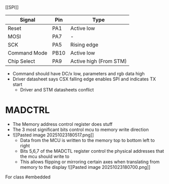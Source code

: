 [[SPI]]

| Signal       | Pin  | Type                   |
| ------------ | ---- | ---------------------- |
| Reset        | PA1  | Active low             |
| MOSI         | PA7  | -                      |
| SCK          | PA5  | Rising edge            |
| Command Mode | PB10 | Active low             |
| Chip Select  | PA9  | Active high (From STM) |
- Command should have DC/x low, parameters and rgb data high
- Driver datasheet says CSX falling edge enables SPI and indicates TX start
	- Driver and STM datasheets conflict
# MADCTRL
- The Memory address control register does stuff
- The 3 most significant bits control mcu to memory write direction
- ![[Pasted image 20251023180517.png]]
	- Data from the MCU is written to the memory top to bottom left to right
	- Bits 5,6,7 of the MADCTL register control the physical addresses that the mcu should write to
	- This allows flipping or mirroring certain axes when translating from memory to the display
![[Pasted image 20251023180700.png]]

For class #embedded